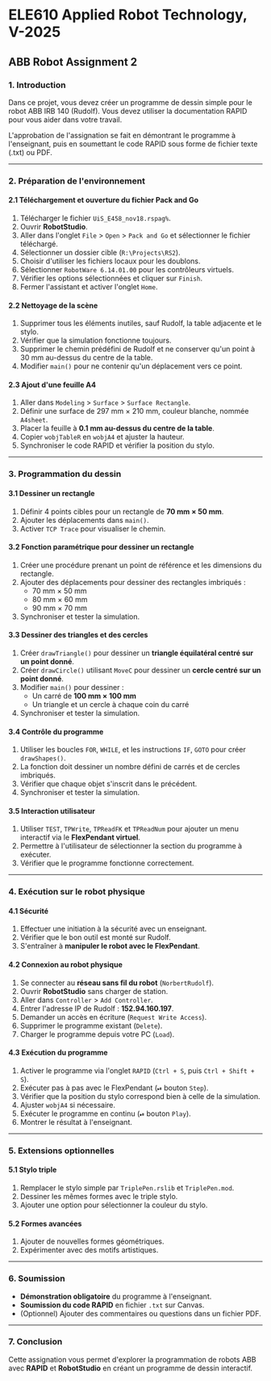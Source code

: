 # ELE610 Applied Robot Technology, V-2025

## ABB Robot Assignment 2

### 1. Introduction
Dans ce projet, vous devez créer un programme de dessin simple pour le robot ABB IRB 140 (Rudolf). Vous devez utiliser la documentation RAPID pour vous aider dans votre travail.

L'approbation de l'assignation se fait en démontrant le programme à l'enseignant, puis en soumettant le code RAPID sous forme de fichier texte (.txt) ou PDF.

---

### 2. Préparation de l'environnement

#### 2.1 Téléchargement et ouverture du fichier Pack and Go
1. Télécharger le fichier `UiS_E458_nov18.rspag%`.
2. Ouvrir **RobotStudio**.
3. Aller dans l'onglet `File` > `Open` > `Pack and Go` et sélectionner le fichier téléchargé.
4. Sélectionner un dossier cible (`R:\Projects\RS2`).
5. Choisir d'utiliser les fichiers locaux pour les doublons.
6. Sélectionner `RobotWare 6.14.01.00` pour les contrôleurs virtuels.
7. Vérifier les options sélectionnées et cliquer sur `Finish`.
8. Fermer l'assistant et activer l'onglet `Home`.

#### 2.2 Nettoyage de la scène
1. Supprimer tous les éléments inutiles, sauf Rudolf, la table adjacente et le stylo.
2. Vérifier que la simulation fonctionne toujours.
3. Supprimer le chemin prédéfini de Rudolf et ne conserver qu'un point à 30 mm au-dessus du centre de la table.
4. Modifier `main()` pour ne contenir qu'un déplacement vers ce point.

#### 2.3 Ajout d'une feuille A4
1. Aller dans `Modeling` > `Surface` > `Surface Rectangle`.
2. Définir une surface de 297 mm × 210 mm, couleur blanche, nommée `A4sheet`.
3. Placer la feuille à **0.1 mm au-dessus du centre de la table**.
4. Copier `wobjTableR` en `wobjA4` et ajuster la hauteur.
5. Synchroniser le code RAPID et vérifier la position du stylo.

---

### 3. Programmation du dessin

#### 3.1 Dessiner un rectangle
1. Définir 4 points cibles pour un rectangle de **70 mm × 50 mm**.
2. Ajouter les déplacements dans `main()`.
3. Activer `TCP Trace` pour visualiser le chemin.

#### 3.2 Fonction paramétrique pour dessiner un rectangle
1. Créer une procédure prenant un point de référence et les dimensions du rectangle.
2. Ajouter des déplacements pour dessiner des rectangles imbriqués :
   - 70 mm × 50 mm
   - 80 mm × 60 mm
   - 90 mm × 70 mm
3. Synchroniser et tester la simulation.

#### 3.3 Dessiner des triangles et des cercles
1. Créer `drawTriangle()` pour dessiner un **triangle équilatéral centré sur un point donné**.
2. Créer `drawCircle()` utilisant `MoveC` pour dessiner un **cercle centré sur un point donné**.
3. Modifier `main()` pour dessiner :
   - Un carré de **100 mm × 100 mm**
   - Un triangle et un cercle à chaque coin du carré
4. Synchroniser et tester la simulation.

#### 3.4 Contrôle du programme
1. Utiliser les boucles `FOR`, `WHILE`, et les instructions `IF`, `GOTO` pour créer `drawShapes()`.
2. La fonction doit dessiner un nombre défini de carrés et de cercles imbriqués.
3. Vérifier que chaque objet s'inscrit dans le précédent.
4. Synchroniser et tester la simulation.

#### 3.5 Interaction utilisateur
1. Utiliser `TEST`, `TPWrite`, `TPReadFK` et `TPReadNum` pour ajouter un menu interactif via le **FlexPendant virtuel**.
2. Permettre à l'utilisateur de sélectionner la section du programme à exécuter.
3. Vérifier que le programme fonctionne correctement.

---

### 4. Exécution sur le robot physique

#### 4.1 Sécurité
1. Effectuer une initiation à la sécurité avec un enseignant.
2. Vérifier que le bon outil est monté sur Rudolf.
3. S'entraîner à **manipuler le robot avec le FlexPendant**.

#### 4.2 Connexion au robot physique
1. Se connecter au **réseau sans fil du robot** (`NorbertRudolf`).
2. Ouvrir **RobotStudio** sans charger de station.
3. Aller dans `Controller` > `Add Controller`.
4. Entrer l'adresse IP de Rudolf : **152.94.160.197**.
5. Demander un accès en écriture (`Request Write Access`).
6. Supprimer le programme existant (`Delete`).
7. Charger le programme depuis votre PC (`Load`).

#### 4.3 Exécution du programme
1. Activer le programme via l'onglet `RAPID` (`Ctrl + S`, puis `Ctrl + Shift + S`).
2. Exécuter pas à pas avec le FlexPendant (`⏯` bouton `Step`).
3. Vérifier que la position du stylo correspond bien à celle de la simulation.
4. Ajuster `wobjA4` si nécessaire.
5. Exécuter le programme en continu (`⏯` bouton `Play`).
6. Montrer le résultat à l'enseignant.

---

### 5. Extensions optionnelles

#### 5.1 Stylo triple
1. Remplacer le stylo simple par `TriplePen.rslib` et `TriplePen.mod`.
2. Dessiner les mêmes formes avec le triple stylo.
3. Ajouter une option pour sélectionner la couleur du stylo.

#### 5.2 Formes avancées
1. Ajouter de nouvelles formes géométriques.
2. Expérimenter avec des motifs artistiques.

---

### 6. Soumission
- **Démonstration obligatoire** du programme à l'enseignant.
- **Soumission du code RAPID** en fichier `.txt` sur Canvas.
- (Optionnel) Ajouter des commentaires ou questions dans un fichier PDF.

---

### 7. Conclusion
Cette assignation vous permet d'explorer la programmation de robots ABB avec **RAPID** et **RobotStudio** en créant un programme de dessin interactif.
